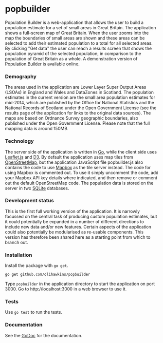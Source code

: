 # popbuilder
Population Builder is a web-application that allows the user to build a population estimate for a set of small areas in Great Britain. The application shows a full-screen map of Great Britain. When the user zooms into the map the boundaries of small areas are shown and these areas can be selected to add their estimated population to a total for all selected areas. By clicking "Get data" the user can reach a results screen that shows the population pyramid of the selected population, in comparison to the population of Great Britain as a whole. A demonstration version of [Population Builder][pb] is available online.

### Demography

The areas used in the application are Lower Layer Super Output Areas (LSOAs) in England and Wales and DataZones in Scotland. The population estimates in the current version are the small area population estimates for mid-2014, which are published by the Office for National Statistics and the National Records of Scotland under the Open Government License (see the results page of the application for links to the original data sources). The maps are based on Ordnance Survey geographic boundaries, also published under the Open Government License. Please note that the full mapping data is around 150MB.

### Technology

The server side of the application is written in [Go][go], while the client side uses [Leaflet.js][lf] and [D3][d3]. By default the application uses map tiles from [OpenStreetMap][os], but the application JavaScript file popbuilder.js also contains the code to use [Mapbox][mb] as the tile server instead. The code for using Mapbox is commented out. To use it simply uncomment the code, add your Mapbox API key details where indicated, and then remove or comment out the default OpenStreetMap code. The population data is stored on the server in two [SQLite][sl] databases.

### Development status

This is the first full working version of the application. It is narrowly focussed on the central task of producing custom population estimates, but it could potentially be expanded in a number of different directions to include new data and/or new features. Certain aspects of the application could also potentially be modularised as re-usable components. This version has therefore been shared here as a starting point from which to branch out.

### Installation
Install the package with `go get`.

```sh
go get github.com/olihawkins/popbuilder
```

Type `popbuilder` in the application directory to start the application on port 3000. Go to http://localhost:3000 in a web browser to use it.

### Tests
Use `go test` to run the tests.

### Documentation
See the [GoDoc][gd] for the documentation.

   [pb]: <http://olihawkins.com/projects/popbuilder>
   [go]: <https://golang.org/>
   [lf]: <http://leafletjs.com/>
   [d3]: <http://d3js.org/>
   [os]: <http://www.openstreetmap.org/>
   [mb]: <https://www.mapbox.com/>
   [sl]: <https://www.sqlite.org/>
   [gd]: <https://godoc.org/github.com/olihawkins/popbuilder>
